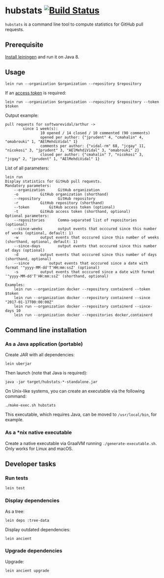 hubstats [![Build Status](https://travis-ci.org/nicokosi/hubstats.svg?branch=master)](https://travis-ci.org/nicokosi/hubstats)
============================

`hubstats` is a command line tool to compute statistics for GitHub pull requests.

## Prerequisite

[Install leiningen](http://leiningen.org/#install) and run it on Java 8.

## Usage

```shell
lein run --organization $organization --repository $repository
```

If an [access token](https://help.github.com/articles/creating-an-access-token-for-command-line-use/) is required:
```shell
lein run --organization $organization --repository $repository --token $token
```

Output example:

```shell
pull requests for softwarevidal/arthur ->
        since 1 week(s):
                10 opened / 14 closed / 10 commented (90 comments)
                opened per author: {"jprudent" 4, "cmahalin" 4, "omabrouki" 1, "AElMehdiVidal" 1}
                comments per author: {"vidal-rm" 68, "jcgay" 11, "nicokosi" 3, "jprudent" 3, "AElMehdiVidal" 3, "omabrouki" 2}
                closed per author: {"cmahalin" 7, "nicokosi" 3, "jcgay" 2, "jprudent" 1, "AElMehdiVidal" 1}
```

List of all parameters:
```shell
lein run
Display statistics for GitHub pull requests.
Mandatory parameters:
	--organization		GitHub organization
	-o			GitHub organization (shorthand)
	--repository		GitHub repository
	-r			GitHub repository (shorthand)
	--token			GitHub access token (optional)
	-t			GitHub access token (shorthand, optional)
Optional parameters:
	--repositories		Comma-separated list of repositories (optional)
	--since-weeks		output events that occcured since this number of weeks (optional, default: 1)
	-w			output events that occcured since this number of weeks (shorthand, optional, default: 1)
	--since-days		output events that occcured since this number of days (optional)
	-d			output events that occcured since this number of days (shorthand, optional)
	--since			output events that occcured since a date with format '"yyyy-MM-dd'T'HH:mm:ssZ' (optional)
	-s			output events that occcured since a date with format '"yyyy-MM-dd'T'HH:mm:ssZ' (shorthand, optional)

Examples:
	lein run --organization docker --repository containerd --token $token
	lein run --organization docker --repository containerd --since "2017-01-17T00:00:00Z"
	lein run --organization docker --repository containerd --since-days 10
	lein run --organization docker --repositories docker,containerd
```

## Command line installation

### As a Java application (portable)

Create JAR with all dependencies:
```shell
lein uberjar
```
Then launch (note that Java is required):
```shell
java -jar target/hubstats-*-standalone.jar
```

On Unix-like systems, you can create an executable via the following command:
```shell
./make-exec.sh hubstats
```
This executable, which requires Java, can be moved to `/usr/local/bin`, for example.

### As a *nix native executable

Create a native executable via GraalVM running `./generate-executable.sh`. Only works for Linux and macOS.

## Developer tasks

### Run tests

```shell
lein test
```

### Display dependencies

As a tree:
```shell
lein deps :tree-data
```

Display outdated dependencies:
```shell
lein ancient
```

### Upgrade dependencies

Upgrade:
```shell
lein ancient upgrade
```
